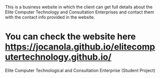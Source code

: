 This is a business website in which the client can get full details about the Elite Computer Technology and Consultation Enterprises and contact them with the contact info provided in the website. 
# You can check the website here https://jocanola.github.io/elitecomputertechnology.github.io/
Elite Computer Technological and Consultation Enterprise (Student Project)
